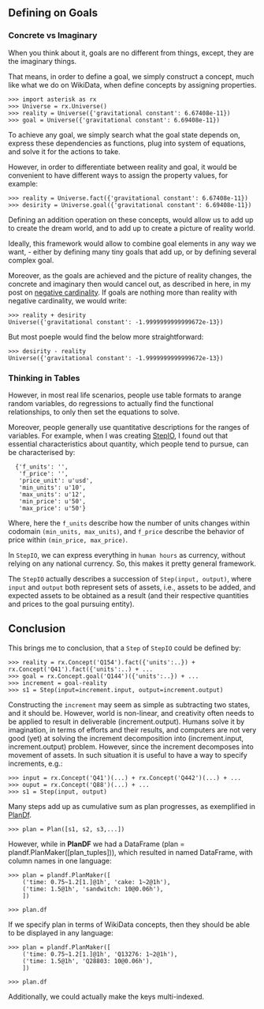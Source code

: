 ## Defining on Goals

### Concrete vs Imaginary

When you think about it, goals are no different from things, except, they are the imaginary things.

That means, in order to define a goal, we simply construct a concept, much like what we do on WikiData, when define concepts by assigning  properties.

```
>>> import asterisk as rx
>>> Universe = rx.Universe()
>>> reality = Universe({'gravitational constant': 6.67408e-11})
>>> goal = Universe({'gravitational constant': 6.69408e-11})
```

To achieve any goal, we simply search what the goal state depends on, express these dependencies as functions, plug into system of equations, and solve it for the actions to take.

However, in order to differentiate between reality and goal, it would be convenient to have different ways to assign the property values, for example:

```
>>> reality = Universe.fact({'gravitational constant': 6.67408e-11})
>>> desirity = Universe.goal({'gravitational constant': 6.69408e-11})
```

Defining an addition operation on these concepts, would allow us to add up to create the dream world, and to add up to create a picture of reality world.

Ideally, this framework would allow to combine goal elements in any way we want, - either by defining many tiny goals that add up, or by defining several complex goal.

Moreover, as the goals are achieved and the picture of reality changes, the concrete and imaginary then would cancel out, as described in here, in my post on [negative cardinality](http://www.halfbakery.com/idea/Negative_20Cardinality). If goals are nothing more than reality with negative cardinality, we would write:

```
>>> reality + desirity
Universe({'gravitational constant': -1.9999999999999672e-13})
```

But most poeple would find the below more straightforward:

```
>>> desirity - reality
Universe({'gravitational constant': -1.9999999999999672e-13})
```

### Thinking in Tables

However, in most real life scenarios, people use table formats to arange random variables, do regressions to actually find the functional relationships, to only then set the equations to solve.

Moreover, people generally use quantitative descriptions for the ranges of variables. For example, when I was creating [StepIO](), I found out that essential characteristics about quantity, which people tend to pursue, can be characterised by:

```
  {'f_units': '',
   'f_price': '',
   'price_unit': u'usd',
   'min_units': u'10',
   'max_units': u'12',
   'min_price': u'50',
   'max_price': u'50'}
```

Where, here the ``f_units`` describe how the number of units changes within codomain ``(min_units, max_units)``, and ``f_price`` describe the behavior of price within ``(min_price, max_price)``.

In ``StepIO``, we can express everything in ``human hours`` as currency, without relying on any national currency. So, this makes it pretty general framework.

The ``StepIO`` actually describes a succession of ``Step(input, output)``, where ``input`` and ``output`` both represent sets of assets, i.e., assets to be added, and expected assets to be obtained as a result (and their respective quantities and prices to the goal pursuing entity).

## Conclusion

This brings me to conclusion, that a ``Step`` of ``StepIO`` could be defined by:

```
>>> reality = rx.Concept('Q154').fact({'units':..}) + rx.Concept('Q41').fact({'units':..) + ...
>>> goal = rx.Concept.goal('Q144')({'units':..}) + ...
>>> increment = goal-reality
>>> s1 = Step(input=increment.input, output=increment.output)
```

Constructing the ``increment`` may seem as simple as subtracting two states, and it should be. However, world is non-linear, and creativity often needs to be applied to result in deliverable (increment.output).  Humans solve it by imagination, in terms of efforts and their results, and computers are not very good (yet) at solving the increment decomposition into (increment.input, increment.output) problem. However, since the increment decomposes into movement of assets. In such situation it is useful to have a way to specify increments, e.g.:

```
>>> input = rx.Concept('Q41')(...) + rx.Concept('Q442')(...) + ...
>>> ouput = rx.Concept('Q88')(...) + ...
>>> s1 = Step(input, output)
```

Many steps add up as cumulative sum as plan progresses, as exemplified in [PlanDf]().

```
>>> plan = Plan([s1, s2, s3,...])
```

However, while in **PlanDF** we had a DataFrame (plan = plandf.PlanMaker([plan_tuples])), which resulted in named DataFrame, with column names in one language:

```
>>> plan = plandf.PlanMaker([
    ('time: 0.75~1.2[1.]@1h', 'cake: 1~2@1h'),
    ('time: 1.5@1h', 'sandwitch: 10@0.06h'),
    ])

>>> plan.df
```

If we specify plan in terms of WikiData concepts, then they should be able to be displayed in any language:

```
>>> plan = plandf.PlanMaker([
    ('time: 0.75~1.2[1.]@1h', 'Q13276: 1~2@1h'),
    ('time: 1.5@1h', 'Q28803: 10@0.06h'),
    ])

>>> plan.df
```

Additionally, we could actually make the keys multi-indexed.
